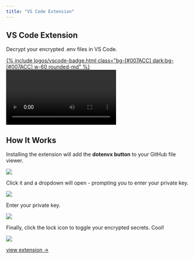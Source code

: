 ```yaml
---
title: "VS Code Extension"
---
```


<section class="max-w-3xl mx-auto mt-20 flex flex-col px-5">
  <h1 class="my-5 text-center text-5xl sm:text-6xl md:text-7xl lg:text-8xl font-bold tracking-tight leading-none text-zinc-950 dark:text-[#ECD53F]">VS Code Extension</h1>
  <p class="mx-auto mt-3 max-w-3xl text-center text-md md:text-lg text-zinc-600 leading-2 mb-6">Decrypt your encrypted .env files in VS Code.</p>

  <div class="mx-auto mt-3 text-center">
    <a href="https://chromewebstore.google.com/detail/dotenvx/bgfjfohnmfhchfhcifedcncjdpmibfbp" target="_blank">
      {% include logos/vscode-badge.html class="bg-[#007ACC] dark:bg-[#007ACC] w-60 rounded-md" %}
    </a>
  </div>

  <video class="my-10 w-full rounded-md border border-zinc-200 dark:border-zinc-800" controls>
    <source src="https://github.com/user-attachments/assets/c5401116-9192-4340-be59-e691f2fe3b4e" type="video/mp4">
    your browser does not support the video tag
  </video>

  <h2 class="my-3 mb-1 text-3xl lg:text-4xl font-bold tracking-tight leading-none text-zinc-950 dark:text-zinc-50">How It Works</h2>

  <p class="my-3 text-md md:text-lg text-zinc-600">Installing the extension will add the <strong>dotenvx button</strong> to your GitHub file viewer.</p>

  <img src="https://github.com/user-attachments/assets/c91b843b-4402-458f-aee4-bddeda2c88ef" class="rounded-md my-3 border border-zinc-200 dark:border-zinc-800"/>

  <p class="my-3 text-md md:text-lg text-zinc-600">Click it and a dropdown will open - prompting you to enter your private key.</p>

  <img src="https://github.com/user-attachments/assets/457f5be7-39fe-4176-b045-171a4dfc43d8" class="rounded-md my-3 border border-zinc-200 dark:border-zinc-800" />

  <p class="my-3 text-md md:text-lg text-zinc-600">Enter your private key.</p>

  <img src="https://github.com/user-attachments/assets/58026295-8b53-4e9f-8c82-8674496774c2" class="rounded-md my-3 border border-zinc-200 dark:border-zinc-800"/>

  <p class="my-3 text-md md:text-lg text-zinc-600">Finally, click the lock icon to toggle your encrypted secrets. Cool!</p>

  <img src="https://github.com/user-attachments/assets/979da618-7a80-4129-a573-9ae122c49f34" class="rounded-md my-3 border border-zinc-200 dark:border-zinc-800"/>

  <p class="mt-10 text-center"><a class="link-primary" href="https://chromewebstore.google.com/detail/dotenvx/bgfjfohnmfhchfhcifedcncjdpmibfbp" target="_blank">view extension &rarr;</a></p>

  <div class="mb-24"></div>
</section>
